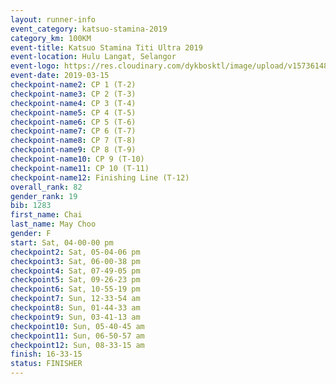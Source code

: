 ```yaml
--- 
layout: runner-info 
event_category: katsuo-stamina-2019 
category_km: 100KM 
event-title: Katsuo Stamina Titi Ultra 2019 
event-location: Hulu Langat, Selangor 
event-logo: https://res.cloudinary.com/dykbosktl/image/upload/v1573614825/Logo/Logo_p7ft6n.png 
event-date: 2019-03-15 
checkpoint-name2: CP 1 (T-2) 
checkpoint-name3: CP 2 (T-3) 
checkpoint-name4: CP 3 (T-4) 
checkpoint-name5: CP 4 (T-5) 
checkpoint-name6: CP 5 (T-6) 
checkpoint-name7: CP 6 (T-7) 
checkpoint-name8: CP 7 (T-8) 
checkpoint-name9: CP 8 (T-9) 
checkpoint-name10: CP 9 (T-10) 
checkpoint-name11: CP 10 (T-11) 
checkpoint-name12: Finishing Line (T-12) 
overall_rank: 82
gender_rank: 19
bib: 1283
first_name: Chai
last_name: May Choo
gender: F
start: Sat, 04-00-00 pm
checkpoint2: Sat, 05-04-06 pm
checkpoint3: Sat, 06-00-38 pm
checkpoint4: Sat, 07-49-05 pm
checkpoint5: Sat, 09-26-23 pm
checkpoint6: Sat, 10-55-19 pm
checkpoint7: Sun, 12-33-54 am
checkpoint8: Sun, 01-44-33 am
checkpoint9: Sun, 03-41-13 am
checkpoint10: Sun, 05-40-45 am
checkpoint11: Sun, 06-50-57 am
checkpoint12: Sun, 08-33-15 am
finish: 16-33-15
status: FINISHER
--- 
```

